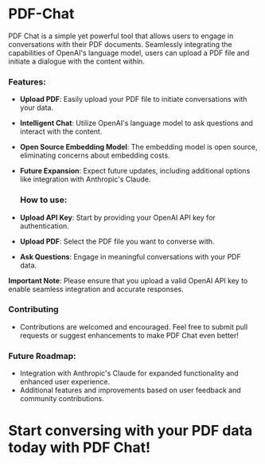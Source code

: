 
# PDF-Chat

PDF Chat is a simple yet powerful tool that allows users to engage in conversations with their PDF documents. Seamlessly integrating the capabilities of OpenAI's language model, users can upload a PDF file and initiate a dialogue with the content within.

### Features:

- **Upload PDF**: Easily upload your PDF file to initiate conversations with your data.
- **Intelligent Chat**: Utilize OpenAI's language model to ask questions and interact with the content.
- **Open Source Embedding Model**: The embedding model is open source, eliminating concerns about embedding costs.
- **Future Expansion**: Expect future updates, including additional options like integration with Anthropic's Claude.

  ### How to use:

- **Upload API Key**: Start by providing your OpenAI API key for authentication.
- **Upload PDF**: Select the PDF file you want to converse with.
- **Ask Questions**: Engage in meaningful conversations with your PDF data.

**Important Note**: Please ensure that you upload a valid OpenAI API key to enable seamless integration and accurate responses.

### Contributing

- Contributions are welcomed and encouraged. Feel free to submit pull requests or suggest enhancements to make PDF Chat even better!

### Future Roadmap:

- Integration with Anthropic's Claude for expanded functionality and enhanced user experience.
- Additional features and improvements based on user feedback and community contributions.

# Start conversing with your PDF data today with PDF Chat!
